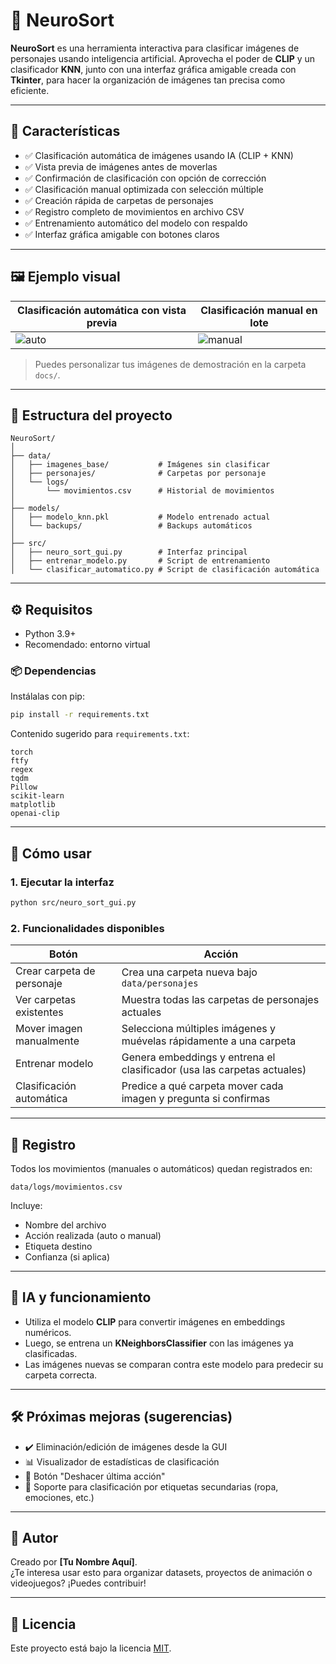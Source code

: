 # 🧠 NeuroSort

**NeuroSort** es una herramienta interactiva para clasificar imágenes de personajes usando inteligencia artificial. Aprovecha el poder de **CLIP** y un clasificador **KNN**, junto con una interfaz gráfica amigable creada con **Tkinter**, para hacer la organización de imágenes tan precisa como eficiente.

---

## 🚀 Características

- ✅ Clasificación automática de imágenes usando IA (CLIP + KNN)
- ✅ Vista previa de imágenes antes de moverlas
- ✅ Confirmación de clasificación con opción de corrección
- ✅ Clasificación manual optimizada con selección múltiple
- ✅ Creación rápida de carpetas de personajes
- ✅ Registro completo de movimientos en archivo CSV
- ✅ Entrenamiento automático del modelo con respaldo
- ✅ Interfaz gráfica amigable con botones claros

---

## 🖼️ Ejemplo visual

| Clasificación automática con vista previa | Clasificación manual en lote |
|------------------------------------------|-------------------------------|
| ![auto](./docs/preview_auto.png)         | ![manual](./docs/preview_manual.png) |

> Puedes personalizar tus imágenes de demostración en la carpeta `docs/`.

---

## 🧩 Estructura del proyecto

```
NeuroSort/
│
├── data/
│   ├── imagenes_base/           # Imágenes sin clasificar
│   ├── personajes/              # Carpetas por personaje
│   └── logs/
│       └── movimientos.csv      # Historial de movimientos
│
├── models/
│   ├── modelo_knn.pkl           # Modelo entrenado actual
│   └── backups/                 # Backups automáticos
│
├── src/
│   ├── neuro_sort_gui.py        # Interfaz principal
│   ├── entrenar_modelo.py       # Script de entrenamiento
│   └── clasificar_automatico.py # Script de clasificación automática
```

---

## ⚙️ Requisitos

- Python 3.9+
- Recomendado: entorno virtual

### 📦 Dependencias

Instálalas con pip:

```bash
pip install -r requirements.txt
```

Contenido sugerido para `requirements.txt`:

```
torch
ftfy
regex
tqdm
Pillow
scikit-learn
matplotlib
openai-clip
```

---

## 🧪 Cómo usar

### 1. Ejecutar la interfaz

```bash
python src/neuro_sort_gui.py
```

### 2. Funcionalidades disponibles

| Botón                      | Acción                                                                 |
|---------------------------|------------------------------------------------------------------------|
| Crear carpeta de personaje | Crea una carpeta nueva bajo `data/personajes`                         |
| Ver carpetas existentes    | Muestra todas las carpetas de personajes actuales                     |
| Mover imagen manualmente   | Selecciona múltiples imágenes y muévelas rápidamente a una carpeta     |
| Entrenar modelo            | Genera embeddings y entrena el clasificador (usa las carpetas actuales) |
| Clasificación automática   | Predice a qué carpeta mover cada imagen y pregunta si confirmas        |

---

## 📝 Registro

Todos los movimientos (manuales o automáticos) quedan registrados en:

```
data/logs/movimientos.csv
```

Incluye:
- Nombre del archivo
- Acción realizada (auto o manual)
- Etiqueta destino
- Confianza (si aplica)

---

## 🧠 IA y funcionamiento

- Utiliza el modelo **CLIP** para convertir imágenes en embeddings numéricos.
- Luego, se entrena un **KNeighborsClassifier** con las imágenes ya clasificadas.
- Las imágenes nuevas se comparan contra este modelo para predecir su carpeta correcta.

---

## 🛠️ Próximas mejoras (sugerencias)

- ✔️ Eliminación/edición de imágenes desde la GUI
- 📊 Visualizador de estadísticas de clasificación
- 🔄 Botón "Deshacer última acción"
- 📁 Soporte para clasificación por etiquetas secundarias (ropa, emociones, etc.)

---

## 🤝 Autor

Creado por **[Tu Nombre Aquí]**.  
¿Te interesa usar esto para organizar datasets, proyectos de animación o videojuegos? ¡Puedes contribuir!

---

## 📄 Licencia

Este proyecto está bajo la licencia [MIT](LICENSE).
